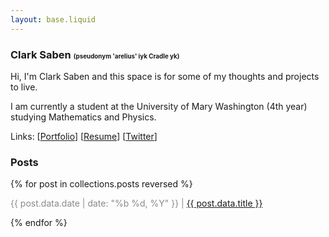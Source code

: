 ```yaml
---
layout: base.liquid
---
```


### Clark Saben <span style="font-size: 0.6em;">(pseudonym 'arelius' iyk Cradle yk)</span>
Hi, I'm Clark Saben and this space is for some of my thoughts and projects to live.

I am currently a student at the University of Mary Washington (4th year) studying Mathematics and Physics. 

Links: [[Portfolio](https://portfolio-m3u1iidmh-csaben.vercel.app/)] [<a href="/assets/Clark_Saben_Resume_r1.pdf" target="_blank">Resume</a>] [[Twitter](https://twitter.com/ClarkSaben)] 


### Posts

{% for post in collections.posts reversed %}
  <p>
    <span style="opacity: 0.5;">{{ post.data.date | date: "%b %d, %Y" }} |</span>
    <span><a href="{{ post.url }}">{{ post.data.title }}</a></span>
  </p>
{% endfor %}
